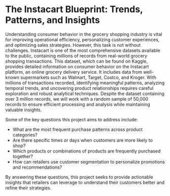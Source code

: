 # The Instacart Blueprint: Trends, Patterns, and Insights

Understanding consumer behavior in the grocery shopping industry is vital for improving operational efficiency, personalizing customer experiences, and optimizing sales strategies. However, this task is not without challenges. Instacart is one of the most comprehensive datasets available to the public, containing millions of records from real-world grocery shopping transactions. This dataset, which can be found on Kaggle, provides detailed information on consumer behavior on the Instacart platform, an online grocery delivery service. It includes data from well-known supermarkets such as Walmart, Target, Costco, and Kroger. With millions of transactions recorded, identifying meaningful patterns, analyzing temporal trends, and uncovering product relationships requires careful exploration and robust analytical techniques. Despite the dataset containing over 3 million records, we will work with a random sample of 50,000 records to ensure efficient processing and analysis while maintaining valuable insights.

Some of the key questions this project aims to address include:

 - What are the most frequent purchase patterns across product categories?
 - Are there specific times or days when customers are more likely to shop?
 - Which products or combinations of products are frequently purchased together?
 - How can retailers use customer segmentation to personalize promotions and recommendations?
   
By answering these questions, this project seeks to provide actionable insights that retailers can leverage to understand their customers better and refine their strategies.

